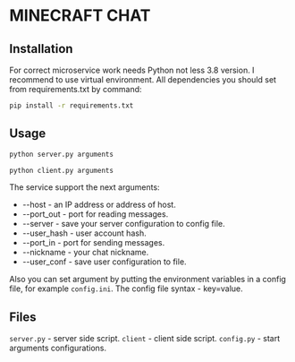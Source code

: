 # MINECRAFT CHAT

## Installation

For correct microservice work needs Python not less 3.8 version. I recommend to use virtual environment. All dependencies you should set from requirements.txt by command:

```bash
pip install -r requirements.txt
```

## Usage

```bash
python server.py arguments

python client.py arguments
```

The service support the next arguments:

- --host - an IP address or address of host.
- --port_out - port for reading messages.
- --server - save your server configuration to config file.
- --user_hash - user account hash.
- --port_in - port for sending messages.
- --nickname - your chat nickname.
- --user_conf - save user configuration to file.

Also you can set argument by putting the environment variables in a config file, for example `config.ini`. The config file syntax - key=value.

## Files

`server.py` - server side script.
`client` - client side script.
`config.py` - start arguments configurations.
